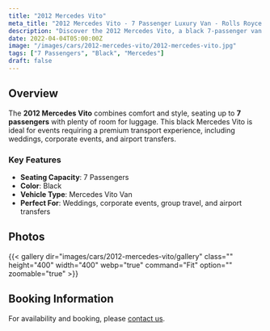 ```yaml
---
title: "2012 Mercedes Vito"
meta_title: "2012 Mercedes Vito - 7 Passenger Luxury Van - Rolls Royce Car Hire"
description: "Discover the 2012 Mercedes Vito, a black 7-passenger van perfect for comfortable group travel."
date: 2022-04-04T05:00:00Z
image: "/images/cars/2012-mercedes-vito/2012-mercedes-vito.jpg"
tags: ["7 Passengers", "Black", "Mercedes"]
draft: false
---
```


## Overview
The **2012 Mercedes Vito** combines comfort and style, seating up to **7 passengers** with plenty of room for luggage. This black Mercedes Vito is ideal for events requiring a premium transport experience, including weddings, corporate events, and airport transfers.

### Key Features
- **Seating Capacity**: 7 Passengers
- **Color**: Black
- **Vehicle Type**: Mercedes Vito Van
- **Perfect For**: Weddings, corporate events, group travel, and airport transfers

## Photos
{{< gallery dir="images/cars/2012-mercedes-vito/gallery" class="" height="400" width="400" webp="true" command="Fit" option="" zoomable="true" >}}

## Booking Information
For availability and booking, please [contact us](/contact/).